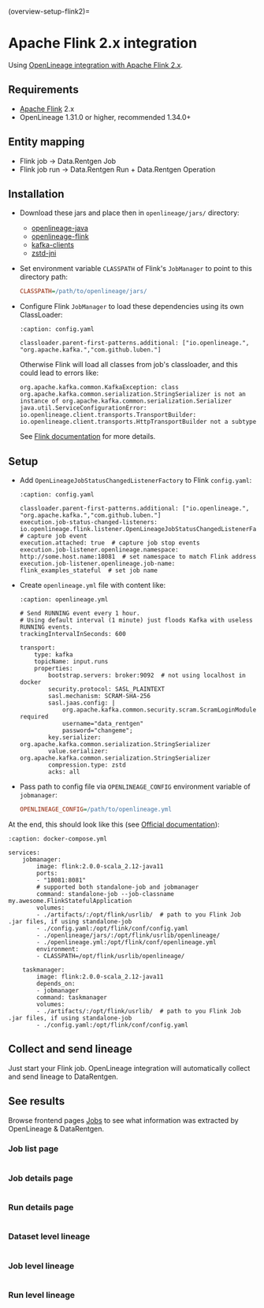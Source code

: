(overview-setup-flink2)=

# Apache Flink 2.x integration

Using [OpenLineage integration with Apache Flink 2.x](https://openlineage.io/docs/integrations/flink/flink2).

## Requirements

- [Apache Flink](https://flink.apache.org/) 2.x
- OpenLineage 1.31.0 or higher, recommended 1.34.0+

## Entity mapping

- Flink job → Data.Rentgen Job
- Flink job run → Data.Rentgen Run + Data.Rentgen Operation

## Installation

- Download these jars and place then in `openlineage/jars/` directory:

  - [openlineage-java](https://mvnrepository.com/artifact/io.openlineage/openlineage-java)
  - [openlineage-flink](https://mvnrepository.com/artifact/io.openlineage/openlineage-flink)
  - [kafka-clients](https://mvnrepository.com/artifact/org.apache.kafka/kafka-clients)
  - [zstd-jni](https://mvnrepository.com/artifact/com.github.luben/zstd-jni)

- Set environment variable `CLASSPATH` of Flink's `JobManager` to point to this directory path:

  ```ini
  CLASSPATH=/path/to/openlineage/jars/
  ```

- Configure Flink `JobManager` to load these dependencies using its own ClassLoader:

  ```{code-block} yaml
  :caption: config.yaml

  classloader.parent-first-patterns.additional: ["io.openlineage.", "org.apache.kafka.","com.github.luben."]
  ```

  Otherwise Flink will load all classes from job's classloader, and this could lead to errors like:

  ```text
  org.apache.kafka.common.KafkaException: class org.apache.kafka.common.serialization.StringSerializer is not an instance of org.apache.kafka.common.serialization.Serializer
  java.util.ServiceConfigurationError: io.openlineage.client.transports.TransportBuilder: io.openlineage.client.transports.HttpTransportBuilder not a subtype
  ```

  See [Flink documentation](https://nightlies.apache.org/flink/flink-docs-release-2.0/docs/deployment/config/#class-loading) for more details.

## Setup

- Add `OpenLineageJobStatusChangedListenerFactory` to Flink `config.yaml`:

  ```{code-block} yaml
  :caption: config.yaml

  classloader.parent-first-patterns.additional: ["io.openlineage.", "org.apache.kafka.","com.github.luben."]
  execution.job-status-changed-listeners: io.openlineage.flink.listener.OpenLineageJobStatusChangedListenerFactory  # capture job event
  execution.attached: true  # capture job stop events
  execution.job-listener.openlineage.namespace: http://some.host.name:18081  # set namespace to match Flink address
  execution.job-listener.openlineage.job-name: flink_examples_stateful  # set job name
  ```

- Create `openlineage.yml` file with content like:

  ```{code-block} yaml
  :caption: openlineage.yml

  # Send RUNNING event every 1 hour.
  # Using default interval (1 minute) just floods Kafka with useless RUNNING events.
  trackingIntervalInSeconds: 600

  transport:
      type: kafka
      topicName: input.runs
      properties:
          bootstrap.servers: broker:9092  # not using localhost in docker
          security.protocol: SASL_PLAINTEXT
          sasl.mechanism: SCRAM-SHA-256
          sasl.jaas.config: |
              org.apache.kafka.common.security.scram.ScramLoginModule required
              username="data_rentgen"
              password="changeme";
          key.serializer: org.apache.kafka.common.serialization.StringSerializer
          value.serializer: org.apache.kafka.common.serialization.StringSerializer
          compression.type: zstd
          acks: all
  ```

- Pass path to config file via `OPENLINEAGE_CONFIG` environment variable of `jobmanager`:

  ```ini
  OPENLINEAGE_CONFIG=/path/to/openlineage.yml
  ```

At the end, this should look like this (see [Official documentation](https://nightlies.apache.org/flink/flink-docs-release-2.0/docs/deployment/resource-providers/standalone/docker/)):

```{code-block} yaml
:caption: docker-compose.yml

services:
    jobmanager:
        image: flink:2.0.0-scala_2.12-java11
        ports:
        - "18081:8081"
        # supported both standalone-job and jobmanager
        command: standalone-job --job-classname my.awesome.FlinkStatefulApplication
        volumes:
        - ./artifacts/:/opt/flink/usrlib/  # path to you Flink Job .jar files, if using standalone-job
        - ./config.yaml:/opt/flink/conf/config.yaml
        - ./openlineage/jars/:/opt/flink/usrlib/openlineage/
        - ./openlineage.yml:/opt/flink/conf/openlineage.yml
        environment:
        - CLASSPATH=/opt/flink/usrlib/openlineage/

    taskmanager:
        image: flink:2.0.0-scala_2.12-java11
        depends_on:
        - jobmanager
        command: taskmanager
        volumes:
        - ./artifacts/:/opt/flink/usrlib/  # path to you Flink Job .jar files, if using standalone-job
        - ./config.yaml:/opt/flink/conf/config.yaml
```

## Collect and send lineage

Just start your Flink job. OpenLineage integration will automatically collect and send lineage to DataRentgen.

## See results

Browse frontend pages [Jobs](http://localhost:3000/jobs) to see what information was extracted by OpenLineage & DataRentgen.

### Job list page

```{image} ../flink1/job_list.png
```

### Job details page

```{image} ../flink1/job_details.png
```

### Run details page

```{image} ../flink1/run_details.png
```

### Dataset level lineage

```{image} ../flink1/dataset_lineage.png
```

### Job level lineage

```{image} ../flink1/job_lineage.png
```

### Run level lineage

```{image} ../flink1/run_lineage.png
```
